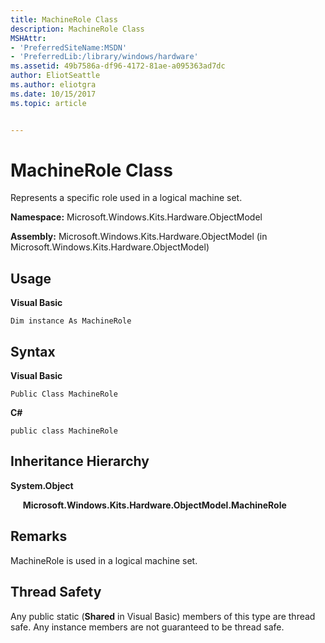 ```yaml
---
title: MachineRole Class
description: MachineRole Class
MSHAttr:
- 'PreferredSiteName:MSDN'
- 'PreferredLib:/library/windows/hardware'
ms.assetid: 49b7586a-df96-4172-81ae-a095363ad7dc
author: EliotSeattle
ms.author: eliotgra
ms.date: 10/15/2017
ms.topic: article


---
```


# MachineRole Class


Represents a specific role used in a logical machine set.

**Namespace:** Microsoft.Windows.Kits.Hardware.ObjectModel

**Assembly:** Microsoft.Windows.Kits.Hardware.ObjectModel (in Microsoft.Windows.Kits.Hardware.ObjectModel)

## <span id="Usage"></span><span id="usage"></span><span id="USAGE"></span>Usage


**Visual Basic**

`Dim instance As MachineRole`

## <span id="Syntax"></span><span id="syntax"></span><span id="SYNTAX"></span>Syntax


**Visual Basic**

`Public Class MachineRole`

**C#**

`public class MachineRole`

## <span id="Inheritance_Hierarchy"></span><span id="inheritance_hierarchy"></span><span id="INHERITANCE_HIERARCHY"></span>Inheritance Hierarchy


**System.Object**

     **Microsoft.Windows.Kits.Hardware.ObjectModel.MachineRole**

## <span id="Remarks"></span><span id="remarks"></span><span id="REMARKS"></span>Remarks


MachineRole is used in a logical machine set.

## <span id="Thread_Safety"></span><span id="thread_safety"></span><span id="THREAD_SAFETY"></span>Thread Safety


Any public static (**Shared** in Visual Basic) members of this type are thread safe. Any instance members are not guaranteed to be thread safe.

 

 






